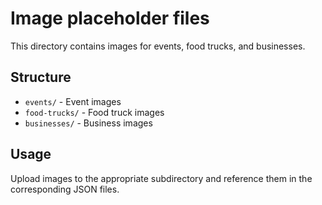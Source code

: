 # Image placeholder files
This directory contains images for events, food trucks, and businesses.

## Structure
- `events/` - Event images
- `food-trucks/` - Food truck images
- `businesses/` - Business images

## Usage
Upload images to the appropriate subdirectory and reference them in the corresponding JSON files.
